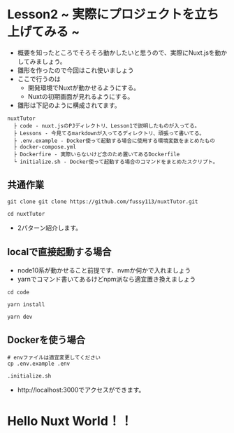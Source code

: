 # Lesson2 ~ 実際にプロジェクトを立ち上げてみる ~

* 概要を知ったところでそろそろ動かしたいと思うので、実際にNuxt.jsを動かしてみましょう。
* 雛形を作ったので今回はこれ使いましょう
* ここで行うのは
  * 開発環境でNuxtが動かせるようにする。
  * Nuxtの初期画面が見れるようにする。
* 雛形は下記のように構成されてます。

```
nuxtTutor
  ├ code - nuxt.jsのPJディレクトリ、Lesson1で説明したものが入ってる。
  ├ Lessons - 今見てるmarkdownが入ってるディレクトリ、頑張って書いてる。
  ├ .env.example - Docker使って起動する場合に使用する環境変数をまとめたもの
  ├ docker-compose.yml
  ├ Dockerfire - 実際いらないけど念のため置いてあるDockerfile
  └ initialize.sh - Docker使って起動する場合のコマンドをまとめたスクリプト。
```

## 共通作業

```
git clone git clone https://github.com/fussy113/nuxtTutor.git

cd nuxtTutor
```

* 2パターン紹介します。

## localで直接起動する場合

* node10系が動かせること前提です、nvmか何かで入れましょう
* yarnでコマンド書いてあるけどnpm派なら適宜置き換えましょう

```
cd code

yarn install

yarn dev

```

## Dockerを使う場合

```
# envファイルは適宜変更してください
cp .env.example .env

.initialize.sh
```

* http://localhost:3000でアクセスができます。

# **Hello Nuxt World！！**